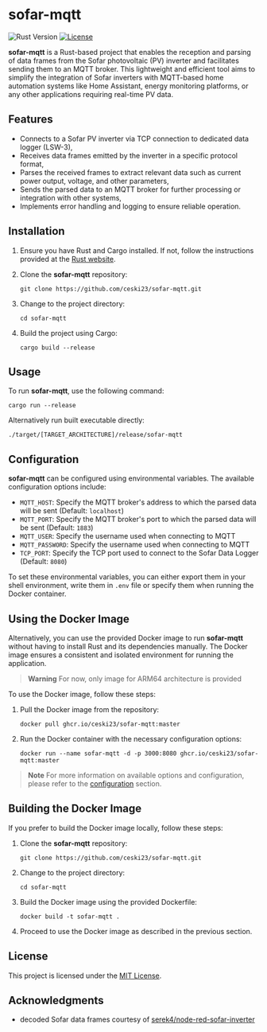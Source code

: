 # sofar-mqtt

![Rust Version](https://img.shields.io/badge/rust-1.69+-orange.svg)
[![License](https://img.shields.io/badge/license-MIT-blue.svg)](https://github.com/ceski23/sofar-mqtt/blob/main/LICENSE)

**sofar-mqtt** is a Rust-based project that enables the reception and parsing of data frames from the Sofar photovoltaic (PV) inverter and facilitates sending them to an MQTT broker. This lightweight and efficient tool aims to simplify the integration of Sofar inverters with MQTT-based home automation systems like Home Assistant, energy monitoring platforms, or any other applications requiring real-time PV data.

## Features

- Connects to a Sofar PV inverter via TCP connection to dedicated data logger (LSW-3),
- Receives data frames emitted by the inverter in a specific protocol format,
- Parses the received frames to extract relevant data such as current power output, voltage, and other parameters,
- Sends the parsed data to an MQTT broker for further processing or integration with other systems,
- Implements error handling and logging to ensure reliable operation.

## Installation

1. Ensure you have Rust and Cargo installed. If not, follow the instructions provided at the [Rust website](https://www.rust-lang.org/tools/install).

2. Clone the **sofar-mqtt** repository:

   ```shell
   git clone https://github.com/ceski23/sofar-mqtt.git
   ```

3. Change to the project directory:

   ```shell
   cd sofar-mqtt
   ```

4. Build the project using Cargo:

   ```shell
   cargo build --release
   ```

## Usage

To run **sofar-mqtt**, use the following command:

```shell
cargo run --release
```

Alternatively run built executable directly:

```shell
./target/[TARGET_ARCHITECTURE]/release/sofar-mqtt
```

## Configuration

**sofar-mqtt** can be configured using environmental variables. The available configuration options include:

- `MQTT_HOST`: Specify the MQTT broker's address to which the parsed data will be sent (Default: `localhost`)
- `MQTT_PORT`: Specify the MQTT broker's port to which the parsed data will be sent (Default: `1883`)
- `MQTT_USER`: Specify the username used when connecting to MQTT
- `MQTT_PASSWORD`: Specify the username used when connecting to MQTT
- `TCP_PORT`: Specify the TCP port used to connect to the Sofar Data Logger (Default: `8080`)

To set these environmental variables, you can either export them in your shell environment, write them in `.env` file or specify them when running the Docker container.

## Using the Docker Image

Alternatively, you can use the provided Docker image to run **sofar-mqtt** without having to install Rust and its dependencies manually. The Docker image ensures a consistent and isolated environment for running the application.

> **Warning**
> For now, only image for ARM64 architecture is provided

To use the Docker image, follow these steps:

1. Pull the Docker image from the repository:

   ```shell
   docker pull ghcr.io/ceski23/sofar-mqtt:master
   ```

2. Run the Docker container with the necessary configuration options:

   ```shell
   docker run --name sofar-mqtt -d -p 3000:8080 ghcr.io/ceski23/sofar-mqtt:master
   ```

> **Note**
> For more information on available options and configuration, please refer to the [configuration](#configuration) section.

## Building the Docker Image

If you prefer to build the Docker image locally, follow these steps:

1. Clone the **sofar-mqtt** repository:

   ```shell
   git clone https://github.com/ceski23/sofar-mqtt.git
   ```

2. Change to the project directory:

   ```shell
   cd sofar-mqtt
   ```

3. Build the Docker image using the provided Dockerfile:

   ```shell
   docker build -t sofar-mqtt .
   ```

4. Proceed to use the Docker image as described in the previous section.

## License

This project is licensed under the [MIT License](LICENSE).

## Acknowledgments

- decoded Sofar data frames courtesy of [serek4/node-red-sofar-inverter](https://github.com/serek4/node-red-sofar-inverter)